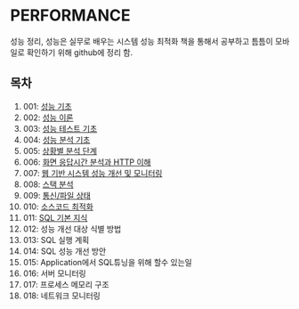 # PERFORMANCE
성능 정리, 성능은 실무로 배우는 시스템 성능 최적화 책을 통해서 공부하고 틈틈이 모바일로 확인하기 위해 github에 정리 함. 

## 목차
1. 001: [성능 기초](https://github.com/agatespider/MP/tree/master/PERFORMANCE/001)
2. 002: [성능 이론](https://github.com/agatespider/MP/tree/master/PERFORMANCE/002)
3. 003: [성능 테스트 기초](https://github.com/agatespider/MP/tree/master/PERFORMANCE/003)
4. 004: [성능 분석 기초](https://github.com/agatespider/MP/tree/master/PERFORMANCE/004)
5. 005: [상황별 분석 단계](https://github.com/agatespider/MP/tree/master/PERFORMANCE/005)
6. 006: [화면 응답시간 분석과 HTTP 이해](https://github.com/agatespider/MP/tree/master/PERFORMANCE/006)
7. 007: [웹 기반 시스템 성능 개선 및 모니터링](https://github.com/agatespider/MP/tree/master/PERFORMANCE/007)
8. 008: [스택 분석](https://github.com/agatespider/MP/tree/master/PERFORMANCE/008)
9. 009: [통신/파일 상태](https://github.com/agatespider/MP/tree/master/PERFORMANCE/009)
10. 010: [소스코드 최적화](https://github.com/agatespider/MP/tree/master/PERFORMANCE/010)
11. 011: [SQL 기본 지식](https://github.com/agatespider/MP/tree/master/PERFORMANCE/011)
12. 012: 성능 개선 대상 식별 방법
13. 013: SQL 실행 계획
14. 014: SQL 성능 개선 방안
15. 015: Application에서 SQL튜닝을 위해 할수 있는일
16. 016: 서버 모니터링
17. 017: 프로세스 메모리 구조
18. 018: 네트워크 모니터링
